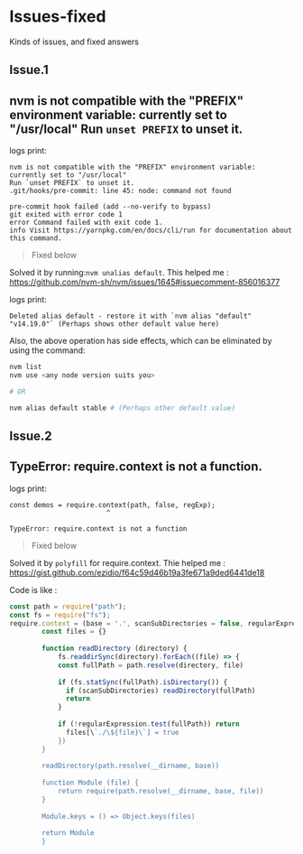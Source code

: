 # Issues-fixed
Kinds of issues, and fixed answers

Issue.1
--
## nvm is not compatible with the "PREFIX" environment variable: currently set to "/usr/local" Run `unset PREFIX` to unset it.

logs print:
```logs
nvm is not compatible with the "PREFIX" environment variable: currently set to "/usr/local"
Run `unset PREFIX` to unset it.
.git/hooks/pre-commit: line 45: node: command not found

pre-commit hook failed (add --no-verify to bypass)
git exited with error code 1
error Command failed with exit code 1.
info Visit https://yarnpkg.com/en/docs/cli/run for documentation about this command.
```

> Fixed below

Solved it by running:`nvm unalias default`. This helped me : https://github.com/nvm-sh/nvm/issues/1645#issuecomment-856016377

logs print:
```logs
Deleted alias default - restore it with `nvm alias "default" "v14.19.0"` (Perhaps shows other default value here)
```

Also, the above operation has side effects, which can be eliminated by using the command:

```sh
nvm list
nvm use <any node version suits you>

# OR

nvm alias default stable # (Perhaps other default value)
```

Issue.2
--
## TypeError: require.context is not a function.

logs print:
```logs
const demos = require.context(path, false, regExp);
                        ^

TypeError: require.context is not a function
```

> Fixed below

Solved it by `polyfill` for require.context. Thie helped me : https://gist.github.com/ezidio/f64c59d46b19a3fe671a9ded6441de18

Code is like :

```js
const path = require("path");
const fs = require("fs");
require.context = (base = '.', scanSubDirectories = false, regularExpression = /\.js$/) => {
        const files = {}
    
        function readDirectory (directory) {
            fs.readdirSync(directory).forEach((file) => {
            const fullPath = path.resolve(directory, file)
    
            if (fs.statSync(fullPath).isDirectory()) {
              if (scanSubDirectories) readDirectory(fullPath)
              return
            }
    
            if (!regularExpression.test(fullPath)) return
              files[\`./\${file}\`] = true
            })
        }
    
        readDirectory(path.resolve(__dirname, base))
    
        function Module (file) {
            return require(path.resolve(__dirname, base, file))
        }
    
        Module.keys = () => Object.keys(files)
    
        return Module
        }
```
